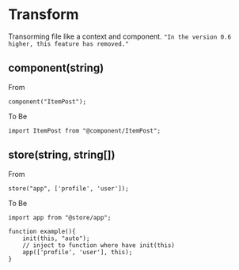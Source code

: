 # Transform

Transorming file like a context and component. `"In the version 0.6 higher, this feature has removed."`

## component(string)

From

```tsx
component("ItemPost");
```

To Be

```tsx
import ItemPost from "@component/ItemPost";
```

## store(string, string[])

From

```tsx
store("app", ['profile', 'user']);
```

To Be

```tsx
import app from "@store/app";

function example(){
	init(this, "auto");
	// inject to function where have init(this)
	app(['profile', 'user'], this);
}
```